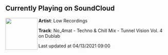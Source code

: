 ## Currently Playing on SoundCloud

[<img align="left" width="100" src="https://i1.sndcdn.com/artworks-oVVygNl4G0Ryfq03-O2Q9vA-t500x500.jpg">](https://soundcloud.com/lowrecordings/no_4mat-techno-chill-mix-tunnel-vision-vol-4-on-dublab)

**Artist**: Low Recordings 

**Track**: No_4mat - Techno & Chill Mix - Tunnel Vision Vol. 4 on Dublab

Last updated at 04/13/2021 09:00
